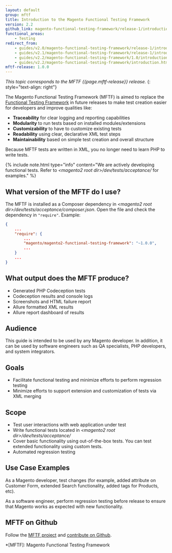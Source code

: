 ```yaml
---
layout: default
group: mftf
title: Introduction to the Magento Functional Testing Framework
version: 2.2
github_link: magento-functional-testing-framework/release-1/introduction.md
functional_areas:
    - Testing
redirect_from:
    - guides/v2.0/magento-functional-testing-framework/release-1/introduction.html
    - guides/v2.1/magento-functional-testing-framework/release-1/introduction.html
    - guides/v2.2/magento-functional-testing-framework/1.0/introduction.html
    - guides/v2.2/magento-functional-testing-framework/introduction.html
mftf-release: 1.0.0
---
```


_This topic corresponds to the MFTF {{page.mftf-release}} release._
{: style="text-align: right"}

The Magento Functional Testing Framework (MFTF) is aimed to replace the [Functional Testing Framework] in future releases to make test creation easier for developers and improve qualities like:

* **Traceability** for clear logging and reporting capabilities
* **Modularity** to run tests based on installed modules/extensions
* **Customizability** to have to customize existing tests
* **Readability** using clear, declarative XML test steps
* **Maintainability** based on simple test creation and overall structure

Because MFTF tests are written in XML, you no longer need to learn PHP to write tests.

{%
include note.html
type="info"
content="We are actively developing functional tests.
Refer to _\<magento2 root dir\>/dev/tests/acceptance/_ for examples."
%}

## What version of the MFTF do I use?

The MFTF is installed as a Composer dependency in _\<magento2 root dir\>/dev/tests/acceptance/composer.json_.
Open the file and check the dependency in `"require"`. Example:

```json
{
    ...
    "require": {
        ...
        "magento/magento2-functional-testing-framework": "~1.0.0",
        ...
    }
    ...
}
```

## What output does the MFTF produce?

- Generated PHP Codeception tests
- Codeception results and console logs
- Screenshots and HTML failure report
- Allure formatted XML results
- Allure report dashboard of results

## Audience

This guide is intended to be used by any Magento developer.
In addition, it can be used by software engineers such as QA specialists, PHP developers, and system integrators.

## Goals

-   Facilitate functional testing and minimize efforts to perform regression testing
-   Minimize efforts to support extension and customization of tests via XML merging

## Scope

-   Test user interactions with web application under test
-   Write functional tests located in _\<magento2 root dir\>/dev/tests/acceptance/_
-   Cover basic functionality using out-of-the-box tests.
You can test extended functionality using custom tests.
-   Automated regression testing

## Use Case Examples

As a Magento developer, test changes (for example, added attribute on Customer Form, extended Search functionality, added tags for Products, etc).

As a software engineer, perform regression testing before release to ensure that Magento works as expected with new functionality.

## MFTF on Github

Follow the [MFTF project] and [contribute on Github].

<!-- LINK DEFINITIONS -->

[contribute on Github]: ../contribution-guidelines.html
[Functional Testing Framework]: {{page.baseurl}}mtf/mtf_introduction.html

[`magento` repositories]: https://github.com/magento
[MFTF project]: https://github.com/magento/magento2-functional-testing-framework

<!-- Abbreviations -->

*[MFTF]: Magento Functional Testing Framework
